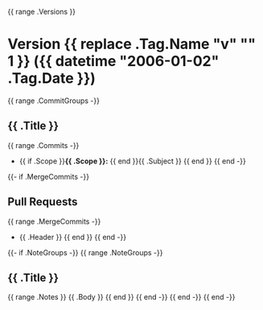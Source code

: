 {{ range .Versions }}
<a name="{{ .Tag.Name }}"></a>
# Version {{ replace .Tag.Name "v" "" 1 }} ({{ datetime "2006-01-02" .Tag.Date }})

{{ range .CommitGroups -}}
## {{ .Title }}

{{ range .Commits -}}
* {{ if .Scope }}**{{ .Scope }}:** {{ end }}{{ .Subject }}
{{ end }}
{{ end -}}

{{- if .MergeCommits -}}
## Pull Requests

{{ range .MergeCommits -}}
* {{ .Header }}
{{ end }}
{{ end -}}

{{- if .NoteGroups -}}
{{ range .NoteGroups -}}
## {{ .Title }}

{{ range .Notes }}
{{ .Body }}
{{ end }}
{{ end -}}
{{ end -}}
{{ end -}}
